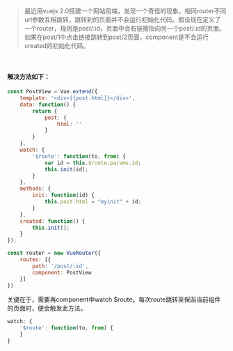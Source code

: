 > 最近用vuejs 2.0搭建一个网站前端，发现一个奇怪的现象，相同router不同url参数互相跳转，跳转到的页面并不会运行初始化代码。假设现在定义了一个router，规则是post/:id，页面中会有链接指向另一个post/:id的页面。如果在post/1中点击链接跳转到post/2页面，component是不会运行created的初始化代码。

<br>

#### 解决方法如下：
```javascript
const PostView = Vue.extend({
    template: '<div>{{post.html}}</div>',
    data: function() {
        return {
            post: {
                html: ''
            }
        }
    },
    watch: {
        '$route': function(to, from) {
            var id = this.$route.params.id;
            this.init(id);
        }
    },
    methods: {
        init: function(id) {
            this.post.html = "myinit" + id;
        }
    },
    created: function() {
        this.init();
    }
});

const router = new VueRouter({
    routes: [{
        path: '/post/:id',
        component: PostView
    }]
})
```
关键在于，需要再component中watch $route。每次route跳转至保函当前组件的页面时，便会触发此方法。
```javascript
watch: {
    '$route': function(to, from) {
    }
}
```
